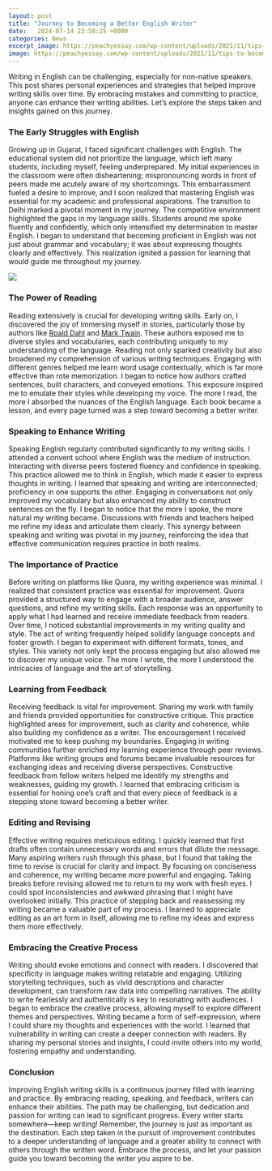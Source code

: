 ```yaml
---
layout: post
title: "Journey to Becoming a Better English Writer"
date:   2024-07-14 23:58:25 +0000
categories: News
excerpt_image: https://peachyessay.com/wp-content/uploads/2021/11/tips-to-become-better-writer-768x672.jpeg
image: https://peachyessay.com/wp-content/uploads/2021/11/tips-to-become-better-writer-768x672.jpeg
---
```


Writing in English can be challenging, especially for non-native speakers. This post shares personal experiences and strategies that helped improve writing skills over time. By embracing mistakes and committing to practice, anyone can enhance their writing abilities. Let’s explore the steps taken and insights gained on this journey.
### The Early Struggles with English
Growing up in Gujarat, I faced significant challenges with English. The educational system did not prioritize the language, which left many students, including myself, feeling underprepared. My initial experiences in the classroom were often disheartening; mispronouncing words in front of peers made me acutely aware of my shortcomings. This embarrassment fueled a desire to improve, and I soon realized that mastering English was essential for my academic and professional aspirations.
The transition to Delhi marked a pivotal moment in my journey. The competitive environment highlighted the gaps in my language skills. Students around me spoke fluently and confidently, which only intensified my determination to master English. I began to understand that becoming proficient in English was not just about grammar and vocabulary; it was about expressing thoughts clearly and effectively. This realization ignited a passion for learning that would guide me throughout my journey.

![](https://peachyessay.com/wp-content/uploads/2021/11/tips-to-become-better-writer-768x672.jpeg)
### The Power of Reading
Reading extensively is crucial for developing writing skills. Early on, I discovered the joy of immersing myself in stories, particularly those by authors like [Roald Dahl](https://fr.edu.vn/en/Roald_Dahl) and [Mark Twain](https://fr.edu.vn/en/Mark_Twain). These authors exposed me to diverse styles and vocabularies, each contributing uniquely to my understanding of the language. Reading not only sparked creativity but also broadened my comprehension of various writing techniques.
Engaging with different genres helped me learn word usage contextually, which is far more effective than rote memorization. I began to notice how authors crafted sentences, built characters, and conveyed emotions. This exposure inspired me to emulate their styles while developing my voice. The more I read, the more I absorbed the nuances of the English language. Each book became a lesson, and every page turned was a step toward becoming a better writer.
### Speaking to Enhance Writing
Speaking English regularly contributed significantly to my writing skills. I attended a convent school where English was the medium of instruction. Interacting with diverse peers fostered fluency and confidence in speaking. This practice allowed me to think in English, which made it easier to express thoughts in writing. I learned that speaking and writing are interconnected; proficiency in one supports the other.
Engaging in conversations not only improved my vocabulary but also enhanced my ability to construct sentences on the fly. I began to notice that the more I spoke, the more natural my writing became. Discussions with friends and teachers helped me refine my ideas and articulate them clearly. This synergy between speaking and writing was pivotal in my journey, reinforcing the idea that effective communication requires practice in both realms.
### The Importance of Practice
Before writing on platforms like Quora, my writing experience was minimal. I realized that consistent practice was essential for improvement. Quora provided a structured way to engage with a broader audience, answer questions, and refine my writing skills. Each response was an opportunity to apply what I had learned and receive immediate feedback from readers.
Over time, I noticed substantial improvements in my writing quality and style. The act of writing frequently helped solidify language concepts and foster growth. I began to experiment with different formats, tones, and styles. This variety not only kept the process engaging but also allowed me to discover my unique voice. The more I wrote, the more I understood the intricacies of language and the art of storytelling.
### Learning from Feedback
Receiving feedback is vital for improvement. Sharing my work with family and friends provided opportunities for constructive critique. This practice highlighted areas for improvement, such as clarity and coherence, while also building my confidence as a writer. The encouragement I received motivated me to keep pushing my boundaries.
Engaging in writing communities further enriched my learning experience through peer reviews. Platforms like writing groups and forums became invaluable resources for exchanging ideas and receiving diverse perspectives. Constructive feedback from fellow writers helped me identify my strengths and weaknesses, guiding my growth. I learned that embracing criticism is essential for honing one’s craft and that every piece of feedback is a stepping stone toward becoming a better writer.
### Editing and Revising
Effective writing requires meticulous editing. I quickly learned that first drafts often contain unnecessary words and errors that dilute the message. Many aspiring writers rush through this phase, but I found that taking the time to revise is crucial for clarity and impact. By focusing on conciseness and coherence, my writing became more powerful and engaging.
Taking breaks before revising allowed me to return to my work with fresh eyes. I could spot inconsistencies and awkward phrasing that I might have overlooked initially. This practice of stepping back and reassessing my writing became a valuable part of my process. I learned to appreciate editing as an art form in itself, allowing me to refine my ideas and express them more effectively.
### Embracing the Creative Process
Writing should evoke emotions and connect with readers. I discovered that specificity in language makes writing relatable and engaging. Utilizing storytelling techniques, such as vivid descriptions and character development, can transform raw data into compelling narratives. The ability to write fearlessly and authentically is key to resonating with audiences.
I began to embrace the creative process, allowing myself to explore different themes and perspectives. Writing became a form of self-expression, where I could share my thoughts and experiences with the world. I learned that vulnerability in writing can create a deeper connection with readers. By sharing my personal stories and insights, I could invite others into my world, fostering empathy and understanding.
### Conclusion
Improving English writing skills is a continuous journey filled with learning and practice. By embracing reading, speaking, and feedback, writers can enhance their abilities. The path may be challenging, but dedication and passion for writing can lead to significant progress. 
Every writer starts somewhere—keep writing! Remember, the journey is just as important as the destination. Each step taken in the pursuit of improvement contributes to a deeper understanding of language and a greater ability to connect with others through the written word. Embrace the process, and let your passion guide you toward becoming the writer you aspire to be.